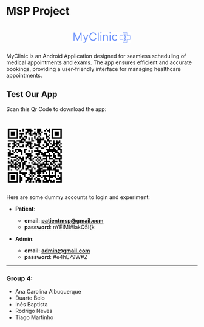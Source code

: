 # MSP Project

<h1 align="center">
    <img src="docs/logo.png" alt="MyClinic" width="150">
</h1>

MyClinic is an Android Application designed for seamless scheduling of medical appointments and exams. The app ensures efficient and accurate bookings, providing a user-friendly interface for managing healthcare appointments.


## Test Our App

Scan this Qr Code to download the app:
<h1 align="left">
    <img src="docs/qrcode.png" alt="App QR Code" width="150">
</h1>

Here are some dummy accounts to login and experiment:

- **Patient**:
    - **email**: **patientmsp@gmail.com**
    - **password**: nYEiMI#IakQ5I{k 

- **Admin**:
    - **email**: **admin@gmail.com**
    - **password**: #e4hE79W#Z

---


### Group 4:
- Ana Carolina Albuquerque
- Duarte Belo
- Inês Baptista
- Rodrigo Neves
- Tiago Martinho